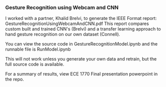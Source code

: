 ### Gesture Recognition using Webcam and CNN ###

I worked with a partner, Khalid Brelvi, to generate the IEEE Format report: GestureRecognitionUsingWebcamAndCNN.pdf
This report compares custom built and trained CNN's (Brelvi) and a transfer learning approach to hand gesture recognition on our own dataset (Connell).

You can view the source code in GestureRecognitionModel.ipynb and the runnable file is RunModel.ipynb

This will not work unless you generate your own data and retrain, but the full source code is available. 

For a summary of results, view ECE 1770 Final presentation powerpoint in the repo. 
